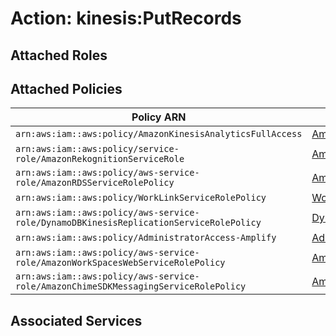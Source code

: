 # Action: kinesis:PutRecords

## Attached Roles

## Attached Policies

| Policy ARN | Policy Name |
|------------|-------------|
| `arn:aws:iam::aws:policy/AmazonKinesisAnalyticsFullAccess` | [AmazonKinesisAnalyticsFullAccess](../policies.md#amazonkinesisanalyticsfullaccess) |
| `arn:aws:iam::aws:policy/service-role/AmazonRekognitionServiceRole` | [AmazonRekognitionServiceRole](../policies.md#amazonrekognitionservicerole) |
| `arn:aws:iam::aws:policy/aws-service-role/AmazonRDSServiceRolePolicy` | [AmazonRDSServiceRolePolicy](../policies.md#amazonrdsservicerolepolicy) |
| `arn:aws:iam::aws:policy/WorkLinkServiceRolePolicy` | [WorkLinkServiceRolePolicy](../policies.md#worklinkservicerolepolicy) |
| `arn:aws:iam::aws:policy/aws-service-role/DynamoDBKinesisReplicationServiceRolePolicy` | [DynamoDBKinesisReplicationServiceRolePolicy](../policies.md#dynamodbkinesisreplicationservicerolepolicy) |
| `arn:aws:iam::aws:policy/AdministratorAccess-Amplify` | [AdministratorAccess-Amplify](../policies.md#administratoraccess-amplify) |
| `arn:aws:iam::aws:policy/aws-service-role/AmazonWorkSpacesWebServiceRolePolicy` | [AmazonWorkSpacesWebServiceRolePolicy](../policies.md#amazonworkspaceswebservicerolepolicy) |
| `arn:aws:iam::aws:policy/aws-service-role/AmazonChimeSDKMessagingServiceRolePolicy` | [AmazonChimeSDKMessagingServiceRolePolicy](../policies.md#amazonchimesdkmessagingservicerolepolicy) |

## Associated Services

